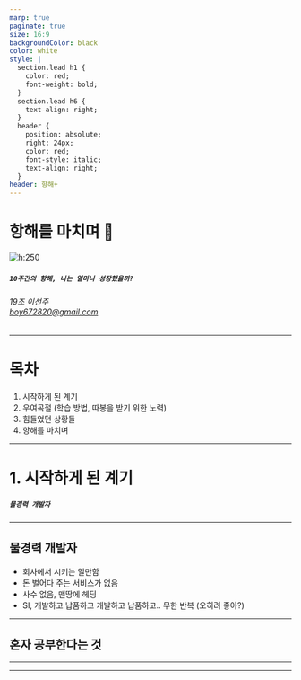 ```yaml
---
marp: true
paginate: true
size: 16:9
backgroundColor: black
color: white
style: |
  section.lead h1 {
    color: red;
    font-weight: bold;
  }
  section.lead h6 {
    text-align: right;
  }
  header {
    position: absolute;
    right: 24px;
    color: red;
    font-style: italic;
    text-align: right;
  }
header: 항해+
---
```


<!-- _class: lead -->

# 항해를 마치며 🚢

![h:250](https://ca.slack-edge.com/T01L2TNGW3T-U071MAPETBL-addb3d8fb5d2-512)

##### `10주간의 항해, 나는 얼마나 성장했을까?`

###### 19조 이선주 <br />[boy672820@gmail.com][boy672820]

[boy672820]: https://github.com/boy672820

---

# 목차

1. 시작하게 된 계기
2. 우여곡절 (학습 방법, 따봉을 받기 위한 노력)
3. 힘들었던 상황들
4. 항해를 마치며

---

# 1. 시작하게 된 계기

##### `물경력 개발자`

---

<!-- header: 1. 시작하게 된 계기 -->

## 물경력 개발자

- 회사에서 시키는 일만함
- 돈 벌어다 주는 서비스가 없음
- 사수 없음, 맨땅에 헤딩
- SI, 개발하고 납품하고 개발하고 납품하고.. 무한 반복 (오히려 좋아?)

---

## 혼자 공부한다는 것

---

<!-- header: 2. 우여곡절 -->

---
